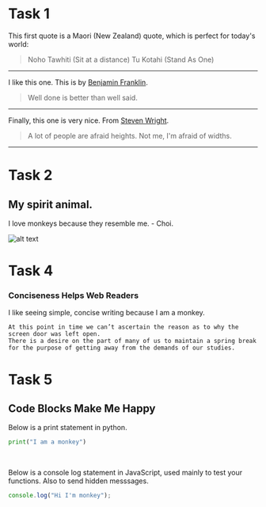 # Task 1
This first quote is a Maori (New Zealand) quote, which is perfect for today's world: 

> Noho Tawhiti (Sit at a distance) Tu Kotahi (Stand As One)

<hr>

I like this one. This is by [Benjamin Franklin](https://www.brainyquote.com/quotes/benjamin_franklin_103731?src=t_motivational).

> Well done is better than well said.

<hr>

Finally, this one is very nice. From [Steven Wright](https://www.brainyquote.com/quotes/steven_wright_102705?src=t_fitness).

> A lot of people are afraid heights. Not me, I'm afraid of widths.

<hr>

# Task 2
## My spirit animal.

I love monkeys because they resemble me. - Choi.

![alt text](https://s3.amazonaws.com/spectrumnews-web-assets/wp-content/uploads/2018/11/13154625/20181112-SHANK3monkey-844.jpg "Me")

# Task 4
### Conciseness Helps Web Readers
I like seeing simple, concise writing because I am a monkey.

`At this point in time we can’t ascertain the reason as to why the screen door was left open.` <br>
`There is a desire on the part of many of us to maintain a spring break for the purpose of getting away from the demands of our studies.`

# Task 5
## Code Blocks Make Me Happy

Below is a print statement in python.

```python
print("I am a monkey")
```

<br>

Below is a console log statement in JavaScript, used mainly to test your functions. Also to send hidden messsages.

```javascript
console.log("Hi I'm monkey");
```
